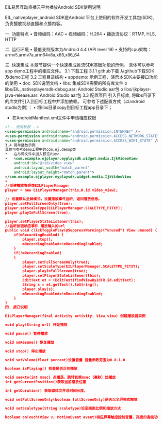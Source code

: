 ﻿EIL易居互动直播云平台播放Android SDK使用说明

EIL_nativeplayer_android SDK是Android 平台上使用的软件开发工具包(SDK), 负责播放视频直播和点播内容。

一. 功能特点
•	  音频编码：AAC
•	  视频编码：H.264
•	  播放流协议：RTMP, HLS, HTTP

二. 运行环境
•	最低支持版本为Android 4.4 (API level 19)
•	支持的cpu架构：armv5,armv7a,arm64v8a,x86,x86_64

三. 快速集成
本章节提供一个快速集成推流SDK基础功能的示例。
具体可以参考app demo工程中的相应文件。
3.1 下载工程
3.1.1 github下载 从github下载SDK及demo工程
3.2 工程目录结构
•	appdemo: 示例工程，演示本SDK主要接口功能的使用
•	doc: SDK说明文档
•	libs: 集成SDK需要的所有库文件
o	libs/EIL_nativeplayersdk-debug.aar: Android Studio aar包
o	libs/ijkplayer-java-release.aar: Android Studio aar包
3.3 配置项目
引入目标库, 将libs目录下的库文件引入到目标工程中并添加依赖。
可参考下述配置方式（以android studio为例）：
•	将libs目录copy到目标工程app目录下；
- 在AndroidManifest.xml文件中申请相应权限
````xml
<!-- 使用权限 -->
<uses-permission android:name="android.permission.INTERNET" />
<uses-permission android:name="android.permission.ACCESS_NETWORK_STATE" />
<uses-permission android:name="android.permission.ACCESS_WIFI_STATE" />
3.4 简单播放示例
具体可参考demo工程中的com.ej.demop类
•	在布局文件中加入预览View
•	<com.example.ejplayer.myplaysdk.widget.media.IjkVideoView
    android:id="@+id/video_view"
    android:layout_width="match_parent"
    android:layout_height="match_parent">
</com.example.ejplayer.myplaysdk.widget.media.IjkVideoView
•	
//创建播放管理类EILPlayerManager
player = new EILPlayerManager(this,R.id.video_view);

// 设置默认全屏模式，设置播放事件监听，返回播放信息。
player.setFullScreenOnly(true);
player.setScaleType(EILPlayerManager.SCALETYPE_FITXY);
player.playInFullScreen(true);

player.setPlayerStateListener(this);
//监听按钮响应事件 播放输入的url
public void clickTogglePlay(@SuppressWarnings("unused") View unused) {
    if(mRecordingEnabled) {
        player.stop();
        mRecordingEnabled=!mRecordingEnabled;
    }
    if(!mRecordingEnabled)
    {
        player.setFullScreenOnly(true);
        player.setScaleType(EILPlayerManager.SCALETYPE_FITXY);
        player.playInFullScreen(true);
        player.setPlayerStateListener(this);
        EditText et = (EditText)findViewById(R.id.editText);
        String s = et.getText().toString();
        player.play(s);
        mRecordingEnabled=!mRecordingEnabled;
    }
}
四. 接口说明

EILPlayerManager(final Activity activity, View view) 创建播放器实例

void play(String url) 开始播放

void pause() 暂停播放

void onResume() 恢复播放

void stop() 停止播放

void setVolume(float percent)设置音量 音量参数范围为0.0-1.0

boolean isPlaying() 检查是否正在播放

void seekto(int msec) 点播是，跳转到第msec（毫秒）处播放
int getCurrentPosition()获取当前播放位置

int getDuration() 获取媒体文件总时间长度、

void setFullScreenOnly(boolean fullScreenOnly)是否以全屏模式播放

void setScaleType(String scaleType)设定画面比例和缩放方式

boolean onTouch(View v, MotionEvent event)相应屏幕触控控制音量，亮度的高级功能




